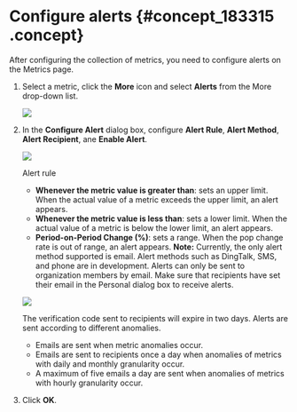 # Configure alerts {#concept_183315 .concept}

After configuring the collection of metrics, you need to configure alerts on the Metrics page.

1.  Select a metric, click the **More** icon and select **Alerts** from the More drop-down list.

    ![](http://static-aliyun-doc.oss-cn-hangzhou.aliyuncs.com/assets/img/157093/156410589644315_en-US.png)

2.  In the **Configure Alert** dialog box, configure **Alert Rule**, **Alert Method**, **Alert Recipient**, ane **Enable Alert**.

    ![](http://static-aliyun-doc.oss-cn-hangzhou.aliyuncs.com/assets/img/157093/156410589644316_en-US.png)

    Alert rule

    -   **Whenever the metric value is greater than**: sets an upper limit. When the actual value of a metric exceeds the upper limit, an alert appears.
    -   **Whenever the metric value is less than**: sets a lower limit. When the actual value of a metric is below the lower limit, an alert appears.
    -   **Period-on-Period Change \(%\)**: sets a range. When the pop change rate is out of range, an alert appears.
    **Note:** Currently, the only alert method supported is email. Alert methods such as DingTalk, SMS, and phone are in development. Alerts can only be sent to organization members by email. Make sure that recipients have set their email in the Personal dialog box to receive alerts.

    ![](http://static-aliyun-doc.oss-cn-hangzhou.aliyuncs.com/assets/img/83625/156410589639107_en-US.png)

    The verification code sent to recipients will expire in two days. Alerts are sent according to different anomalies.

    -   Emails are sent when metric anomalies occur.
    -   Emails are sent to recipients once a day when anomalies of metrics with daily and monthly granularity occur.
    -   A maximum of five emails a day are sent when anomalies of metrics with hourly granularity occur.
3.  Click **OK**.

